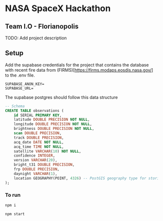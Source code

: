 # NASA SpaceX Hackathon

## Team I.O - Florianopolis

TODO: Add project description

## Setup

Add the supabase credentials for the project that contains the database with recent fire data from (FIRMS)[https://firms.modaps.eosdis.nasa.gov/] to the .env file.

```
SUPABASE_ANON_KEY=
SUPABASE_URL=
```

The supabase postgres should follow this data structure

```SQL
-- Schema
CREATE TABLE observations (
    id SERIAL PRIMARY KEY,
    latitude DOUBLE PRECISION NOT NULL,
    longitude DOUBLE PRECISION NOT NULL,
    brightness DOUBLE PRECISION NOT NULL,
    scan DOUBLE PRECISION,
    track DOUBLE PRECISION,
    acq_date DATE NOT NULL,
    acq_time TIME NOT NULL,
    satellite VARCHAR(10) NOT NULL,
    confidence INTEGER,
    version VARCHAR(20),
    bright_t31 DOUBLE PRECISION,
    frp DOUBLE PRECISION,
    daynight VARCHAR(1),
    location GEOGRAPHY(POINT, 4326) -- PostGIS geography type for storing latitude/longitude as a point
);

```

### To run

```bash
npm i

npm start
```
